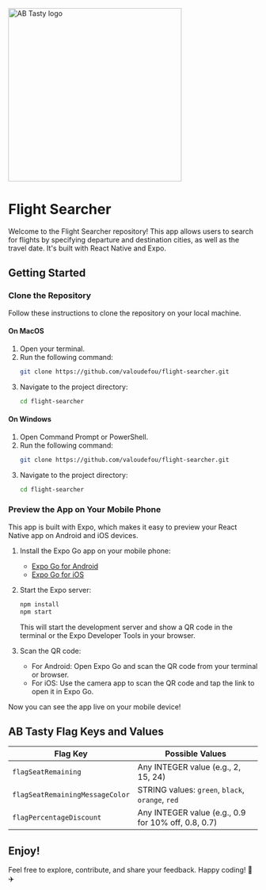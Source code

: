 <img src="https://content.partnerpage.io/eyJidWNrZXQiOiJwYXJ0bmVycGFnZS5wcm9kIiwia2V5IjoibWVkaWEvY29udGFjdF9pbWFnZXMvMDUwNGZlYTYtOWIxNy00N2IyLTg1YjUtNmY5YTZjZWU5OTJiLzI1NjhmYjk4LTQwM2ItNGI2OC05NmJiLTE5YTg1MzU3ZjRlMS5wbmciLCJlZGl0cyI6eyJ0b0Zvcm1hdCI6IndlYnAiLCJyZXNpemUiOnsid2lkdGgiOjEyMDAsImhlaWdodCI6NjI3LCJmaXQiOiJjb250YWluIiwiYmFja2dyb3VuZCI6eyJyIjoyNTUsImciOjI1NSwiYiI6MjU1LCJhbHBoYSI6MH19fX0=" alt="AB Tasty logo" width="350"/>

# Flight Searcher

Welcome to the Flight Searcher repository! This app allows users to search for flights by specifying departure and destination cities, as well as the travel date. It's built with React Native and Expo.

## Getting Started

### Clone the Repository
Follow these instructions to clone the repository on your local machine.

#### On MacOS
1. Open your terminal.
2. Run the following command:
   ```bash
   git clone https://github.com/valoudefou/flight-searcher.git
   ```
3. Navigate to the project directory:
   ```bash
   cd flight-searcher
   ```

#### On Windows
1. Open Command Prompt or PowerShell.
2. Run the following command:
   ```bash
   git clone https://github.com/valoudefou/flight-searcher.git
   ```
3. Navigate to the project directory:
   ```bash
   cd flight-searcher
   ```

### Preview the App on Your Mobile Phone
This app is built with Expo, which makes it easy to preview your React Native app on Android and iOS devices.

1. Install the Expo Go app on your mobile phone:
   - [Expo Go for Android](https://play.google.com/store/apps/details?id=host.exp.exponent)
   - [Expo Go for iOS](https://apps.apple.com/us/app/expo-go/id982107779)

2. Start the Expo server:
   ```bash
   npm install
   npm start
   ```
   This will start the development server and show a QR code in the terminal or the Expo Developer Tools in your browser.

3. Scan the QR code:
   - For Android: Open Expo Go and scan the QR code from your terminal or browser.
   - For iOS: Use the camera app to scan the QR code and tap the link to open it in Expo Go.

Now you can see the app live on your mobile device!

## AB Tasty Flag Keys and Values

| Flag Key                     | Possible Values                                   |
|------------------------------|---------------------------------------------------|
| `flagSeatRemaining`          | Any INTEGER value (e.g., 2, 15, 24)         |
| `flagSeatRemainingMessageColor` | STRING values: `green`, `black`, `orange`, `red` |
| `flagPercentageDiscount`     | Any INTEGER value (e.g., 0.9 for 10% off, 0.8, 0.7)          |

## Enjoy!

Feel free to explore, contribute, and share your feedback. Happy coding! 🚀✈️
